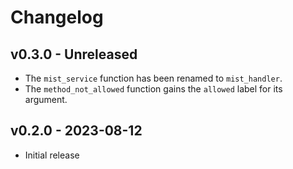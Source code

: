 # Changelog

## v0.3.0 - Unreleased

- The `mist_service` function has been renamed to `mist_handler`.
- The `method_not_allowed` function gains the `allowed` label for its argument.

## v0.2.0 - 2023-08-12

- Initial release
